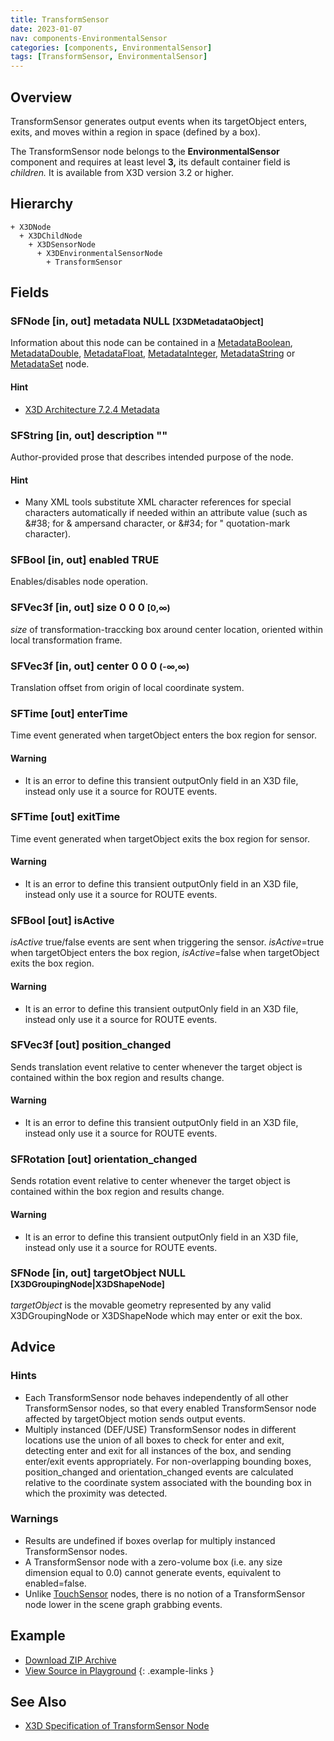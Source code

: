 ```yaml
---
title: TransformSensor
date: 2023-01-07
nav: components-EnvironmentalSensor
categories: [components, EnvironmentalSensor]
tags: [TransformSensor, EnvironmentalSensor]
---
```

<style>
.post h3 {
  word-spacing: 0.2em;
}
</style>

## Overview

TransformSensor generates output events when its targetObject enters, exits, and moves within a region in space (defined by a box).

The TransformSensor node belongs to the **EnvironmentalSensor** component and requires at least level **3,** its default container field is *children.* It is available from X3D version 3.2 or higher.

## Hierarchy

```
+ X3DNode
  + X3DChildNode
    + X3DSensorNode
      + X3DEnvironmentalSensorNode
        + TransformSensor
```

## Fields

### SFNode [in, out] **metadata** NULL <small>[X3DMetadataObject]</small>

Information about this node can be contained in a [MetadataBoolean](/x_ite/components/core/metadataboolean/), [MetadataDouble](/x_ite/components/core/metadatadouble/), [MetadataFloat](/x_ite/components/core/metadatafloat/), [MetadataInteger](/x_ite/components/core/metadatainteger/), [MetadataString](/x_ite/components/core/metadatastring/) or [MetadataSet](/x_ite/components/core/metadataset/) node.

#### Hint

- [X3D Architecture 7.2.4 Metadata](https://www.web3d.org/specifications/X3Dv4/ISO-IEC19775-1v4-IS/Part01/components/core.html#Metadata)

### SFString [in, out] **description** ""

Author-provided prose that describes intended purpose of the node.

#### Hint

- Many XML tools substitute XML character references for special characters automatically if needed within an attribute value (such as &amp;#38; for &amp; ampersand character, or &amp;#34; for " quotation-mark character).

### SFBool [in, out] **enabled** TRUE

Enables/disables node operation.

### SFVec3f [in, out] **size** 0 0 0 <small>[0,∞)</small>

*size* of transformation-traccking box around center location, oriented within local transformation frame.

### SFVec3f [in, out] **center** 0 0 0 <small>(-∞,∞)</small>

Translation offset from origin of local coordinate system.

### SFTime [out] **enterTime**

Time event generated when targetObject enters the box region for sensor.

#### Warning

- It is an error to define this transient outputOnly field in an X3D file, instead only use it a source for ROUTE events.

### SFTime [out] **exitTime**

Time event generated when targetObject exits the box region for sensor.

#### Warning

- It is an error to define this transient outputOnly field in an X3D file, instead only use it a source for ROUTE events.

### SFBool [out] **isActive**

*isActive* true/false events are sent when triggering the sensor. *isActive*=true when targetObject enters the box region, *isActive*=false when targetObject exits the box region.

#### Warning

- It is an error to define this transient outputOnly field in an X3D file, instead only use it a source for ROUTE events.

### SFVec3f [out] **position_changed**

Sends translation event relative to center whenever the target object is contained within the box region and results change.

#### Warning

- It is an error to define this transient outputOnly field in an X3D file, instead only use it a source for ROUTE events.

### SFRotation [out] **orientation_changed**

Sends rotation event relative to center whenever the target object is contained within the box region and results change.

#### Warning

- It is an error to define this transient outputOnly field in an X3D file, instead only use it a source for ROUTE events.

### SFNode [in, out] **targetObject** NULL <small>[X3DGroupingNode|X3DShapeNode]</small>

*targetObject* is the movable geometry represented by any valid X3DGroupingNode or X3DShapeNode which may enter or exit the box.

## Advice

### Hints

- Each TransformSensor node behaves independently of all other TransformSensor nodes, so that every enabled TransformSensor node affected by targetObject motion sends output events.
- Multiply instanced (DEF/USE) TransformSensor nodes in different locations use the union of all boxes to check for enter and exit, detecting enter and exit for all instances of the box, and sending enter/exit events appropriately. For non-overlapping bounding boxes, position_changed and orientation_changed events are calculated relative to the coordinate system associated with the bounding box in which the proximity was detected.

### Warnings

- Results are undefined if boxes overlap for multiply instanced TransformSensor nodes.
- A TransformSensor node with a zero-volume box (i.e. any size dimension equal to 0.0) cannot generate events, equivalent to enabled=false.
- Unlike [TouchSensor](/x_ite/components/pointingdevicesensor/touchsensor/) nodes, there is no notion of a TransformSensor node lower in the scene graph grabbing events.

## Example

<x3d-canvas class="xr-button-br" src="https://create3000.github.io/media/examples/EnvironmentalSensor/TransformSensor/TransformSensor.x3d" update="auto" xrMovementControl="VIEWER_POSE"></x3d-canvas>

- [Download ZIP Archive](https://create3000.github.io/media/examples/EnvironmentalSensor/TransformSensor/TransformSensor.zip)
- [View Source in Playground](/x_ite/playground/?url=https://create3000.github.io/media/examples/EnvironmentalSensor/TransformSensor/TransformSensor.x3d)
{: .example-links }

## See Also

- [X3D Specification of TransformSensor Node](https://www.web3d.org/documents/specifications/19775-1/V4.0/Part01/components/environmentalSensor.html#TransformSensor)
